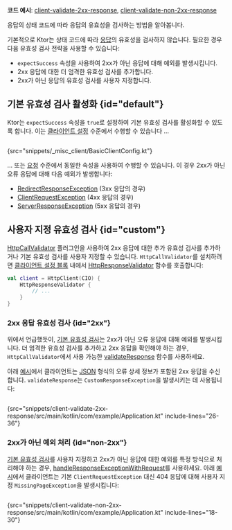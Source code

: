 [//]: # (title: 응답 유효성 검사)

<show-structure for="chapter" depth="2"/>

<tldr>
<p><b>코드 예시</b>:
<a href="https://github.com/ktorio/ktor-documentation/tree/%ktor_version%/codeSnippets/snippets/client-validate-2xx-response">client-validate-2xx-response</a>,
<a href="https://github.com/ktorio/ktor-documentation/tree/%ktor_version%/codeSnippets/snippets/client-validate-non-2xx-response">client-validate-non-2xx-response</a>
</p>
</tldr>

<link-summary>
응답의 상태 코드에 따라 응답의 유효성을 검사하는 방법을 알아봅니다.
</link-summary>

기본적으로 Ktor는 상태 코드에 따라 [응답](client-responses.md)의 유효성을 검사하지 않습니다.
필요한 경우 다음 유효성 검사 전략을 사용할 수 있습니다:

- `expectSuccess` 속성을 사용하여 2xx가 아닌 응답에 대해 예외를 발생시킵니다.
- 2xx 응답에 대한 더 엄격한 유효성 검사를 추가합니다.
- 2xx가 아닌 응답의 유효성 검사를 사용자 지정합니다.

## 기본 유효성 검사 활성화 {id="default"}

Ktor는 `expectSuccess` 속성을 `true`로 설정하여 기본 유효성 검사를 활성화할 수 있도록 합니다.
이는 [클라이언트 설정](client-create-and-configure.md#configure-client) 수준에서 수행할 수 있습니다 ...

```kotlin
```

{src="snippets/_misc_client/BasicClientConfig.kt"}

... 또는 [요청](client-requests.md#parameters) 수준에서 동일한 속성을 사용하여 수행할 수 있습니다.
이 경우 2xx가 아닌 오류 응답에 대해 다음 예외가 발생합니다:

* [RedirectResponseException](https://api.ktor.io/ktor-client/ktor-client-core/io.ktor.client.plugins/-redirect-response-exception/index.html)
  (3xx 응답의 경우)
* [ClientRequestException](https://api.ktor.io/ktor-client/ktor-client-core/io.ktor.client.plugins/-client-request-exception/index.html)
  (4xx 응답의 경우)
* [ServerResponseException](https://api.ktor.io/ktor-client/ktor-client-core/io.ktor.client.plugins/-server-response-exception/index.html)
  (5xx 응답의 경우)

## 사용자 지정 유효성 검사 {id="custom"}

[HttpCallValidator](https://api.ktor.io/ktor-client/ktor-client-core/io.ktor.client.plugins/-http-call-validator) 플러그인을 사용하여 2xx 응답에 대한 추가 유효성 검사를 추가하거나 기본 유효성 검사를 사용자 지정할 수 있습니다. `HttpCallValidator`를 설치하려면 [클라이언트 설정 블록](client-create-and-configure.md#configure-client) 내에서 [HttpResponseValidator](https://api.ktor.io/ktor-client/ktor-client-core/io.ktor.client.plugins/-http-response-validator.html) 함수를 호출합니다:

```kotlin
val client = HttpClient(CIO) {
    HttpResponseValidator {
        // ...
    }
}
```

### 2xx 응답 유효성 검사 {id="2xx"}

위에서 언급했듯이, [기본 유효성 검사](#default)는 2xx가 아닌 오류 응답에 대해 예외를 발생시킵니다. 더 엄격한 유효성 검사를 추가하고 2xx 응답을 확인해야 하는 경우, `HttpCallValidator`에서 사용 가능한 [validateResponse](https://api.ktor.io/ktor-client/ktor-client-core/io.ktor.client.plugins/-http-call-validator-config/validate-response.html) 함수를 사용하세요.

아래 [예시](https://github.com/ktorio/ktor-documentation/tree/%ktor_version%/codeSnippets/snippets/client-validate-2xx-response)에서 클라이언트는 [JSON](client-serialization.md) 형식의 오류 상세 정보가 포함된 2xx 응답을 수신합니다. `validateResponse`는 `CustomResponseException`을 발생시키는 데 사용됩니다:

```kotlin
```

{src="snippets/client-validate-2xx-response/src/main/kotlin/com/example/Application.kt" include-lines="26-36"}

### 2xx가 아닌 예외 처리 {id="non-2xx"}

[기본 유효성 검사](#default)를 사용자 지정하고 2xx가 아닌 응답에 대한 예외를 특정 방식으로 처리해야 하는 경우, [handleResponseExceptionWithRequest](https://api.ktor.io/ktor-client/ktor-client-core/io.ktor.client.plugins/-http-call-validator-config/handle-response-exception-with-request.html)를 사용하세요.
아래 [예시](https://github.com/ktorio/ktor-documentation/tree/%ktor_version%/codeSnippets/snippets/client-validate-non-2xx-response)에서 클라이언트는 기본 `ClientRequestException` 대신 404 응답에 대해 사용자 지정 `MissingPageException`을 발생시킵니다:

```kotlin
```

{src="snippets/client-validate-non-2xx-response/src/main/kotlin/com/example/Application.kt" include-lines="18-30"}